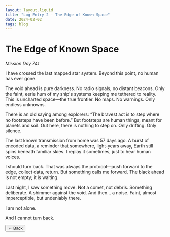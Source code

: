 ```yaml
---
layout: layout.liquid
title: "Log Entry 2 - The Edge of Known Space"
date: 2024-02-02
tags: blog
---
```


<div class="blog-post">
  <h1>The Edge of Known Space</h1>

  <p><em>Mission Day 741</em></p>

  <p>I have crossed the last mapped star system. Beyond this point, no human has ever gone.</p>

  <p>The void ahead is pure darkness. No radio signals, no distant beacons. Only the faint, eerie hum of my ship's systems keeping me tethered to reality. This is uncharted space—the true frontier. No maps. No warnings. Only endless unknowns.</p>

  <p>There is an old saying among explorers: “The bravest act is to step where no footsteps have been before.” But footsteps are human things, meant for planets and soil. Out here, there is nothing to step on. Only drifting. Only silence.</p>

  <p>The last known transmission from home was 57 days ago. A burst of encoded data, a reminder that somewhere, light-years away, Earth still spins beneath familiar skies. I replay it sometimes, just to hear human voices.</p>

  <p>I should turn back. That was always the protocol—push forward to the edge, collect data, return. But something calls me forward. The black ahead is not empty; it is waiting.</p>

  <p>Last night, I saw something move. Not a comet, not debris. Something deliberate. A shimmer against the void. And then… a noise. Faint, almost imperceptible, but undeniably there.</p>

  <p>I am not alone.</p>

  <p>And I cannot turn back.</p>

  <button onclick="history.back()">← Back</button>
</div>

<!-- AI Generated. Model: ChatGPT-4. Expanded based on the prompt: "Expand a blog post from the perspective of a lone interstellar explorer venturing beyond the last known star system." -->
